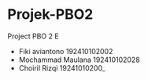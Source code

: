 # Projek-PBO2
Project PBO 2 E 

- Fiki aviantono 192410102002
- Mochammad Maulana 192410102028
- Choiril Rizqi 19241010200_
